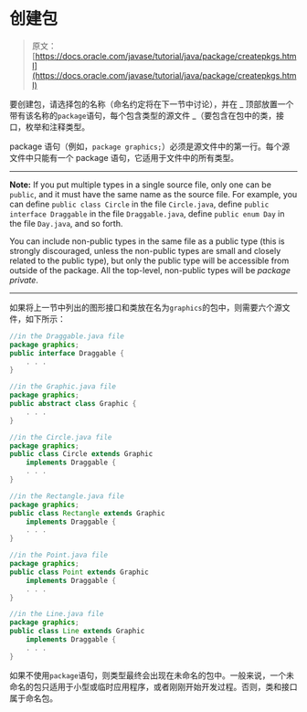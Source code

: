 # 创建包

> 原文： [https://docs.oracle.com/javase/tutorial/java/package/createpkgs.html](https://docs.oracle.com/javase/tutorial/java/package/createpkgs.html)

要创建包，请选择包的名称（命名约定将在下一节中讨论），并在 _ 顶部放置一个带有该名称的`package`语句，每个包含类型的源文件 _（要包含在包中的类，接口，枚举和注释类型。

package 语句（例如，`package graphics;`）必须是源文件中的第一行。每个源文件中只能有一个 package 语句，它适用于文件中的所有类型。

* * *

**Note:** If you put multiple types in a single source file, only one can be `public`, and it must have the same name as the source file. For example, you can define `public class Circle` in the file `Circle.java`, define `public interface Draggable` in the file `Draggable.java`, define `public enum Day` in the file `Day.java`, and so forth.

You can include non-public types in the same file as a public type (this is strongly discouraged, unless the non-public types are small and closely related to the public type), but only the public type will be accessible from outside of the package. All the top-level, non-public types will be _package private_.

* * *

如果将上一节中列出的图形接口和类放在名为`graphics`的包中，则需要六个源文件，如下所示：

```java
//in the Draggable.java file
package graphics;
public interface Draggable {
    . . .
}

//in the Graphic.java file
package graphics;
public abstract class Graphic {
    . . .
}

//in the Circle.java file
package graphics;
public class Circle extends Graphic
    implements Draggable {
    . . .
}

//in the Rectangle.java file
package graphics;
public class Rectangle extends Graphic
    implements Draggable {
    . . .
}

//in the Point.java file
package graphics;
public class Point extends Graphic
    implements Draggable {
    . . .
}

//in the Line.java file
package graphics;
public class Line extends Graphic
    implements Draggable {
    . . .
}

```

如果不使用`package`语句，则类型最终会出现在未命名的包中。一般来说，一个未命名的包只适用于小型或临时应用程序，或者刚刚开始开发过程。否则，类和接口属于命名包。